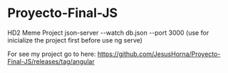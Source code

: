 # Proyecto-Final-JS
HD2 Meme Project
json-server --watch db.json --port 3000  (use for inicialize the project first before use ng serve)

For see my project go to here: https://github.com/JesusHorna/Proyecto-Final-JS/releases/tag/angular
